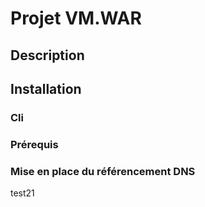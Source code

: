 # Projet VM.WAR

## Description



## Installation

### Cli

### Prérequis

### Mise en place du référencement DNS

test21